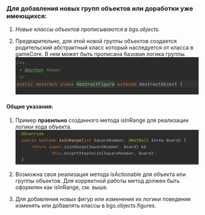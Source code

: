 ### Для добавления новых групп объектов или доработки уже имеющихся:
 
 1. *Новые классы объектов прописываются в bgs.objects.*  

 2. Предварительно, для этой новой группы объектов создается родительский абстрактный класс который наследуется от класса в gameCore.
    В нем может быть прописана базовая логика группы. 
  ![chess](images/object_parent.png)   

#### Общие указания:  
    
  1. Пример **правильно** созданного метода isInRange для реализации логики хода объекта.  
     ![chess](images/object_isinrange.png)     
  
  2. Возможна своя реализация метода isActionable для объекта или группы объектов. 
     Для корректной работы метод должен быть оформлен как isInRange, см. выше. 
	  
  3. Для добавления новых фигур или изменения их логики поведения изменять или добавлять классы в bgs.objects.figures. 
 
